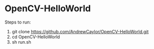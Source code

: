 # OpenCV-HelloWorld

Steps to run:
1. git clone https://github.com/AndrewCaylor/OpenCV-HelloWorld.git
2. cd OpenCV-HelloWorld
3. sh run.sh
